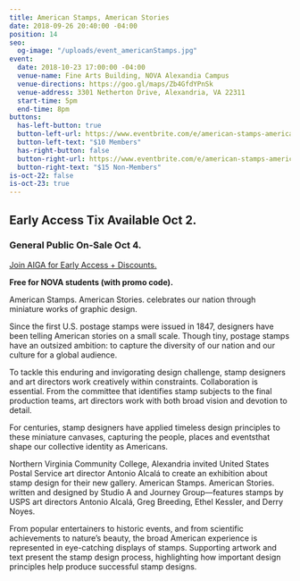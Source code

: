 ```yaml
---
title: American Stamps, American Stories
date: 2018-09-26 20:40:00 -04:00
position: 14
seo:
  og-image: "/uploads/event_americanStamps.jpg"
event:
  date: 2018-10-23 17:00:00 -04:00
  venue-name: Fine Arts Building, NOVA Alexandia Campus
  venue-directions: https://goo.gl/maps/Zb4GfdYPnSk
  venue-address: 3301 Netherton Drive, Alexandria, VA 22311
  start-time: 5pm
  end-time: 8pm
buttons:
  has-left-button: true
  button-left-url: https://www.eventbrite.com/e/american-stamps-american-stories-tickets-50828278750
  button-left-text: "$10 Members"
  has-right-button: false
  button-right-url: https://www.eventbrite.com/e/american-stamps-american-stories-tickets-50828278750
  button-right-text: "$15 Non-Members"
is-oct-22: false
is-oct-23: true
---
```


## Early Access Tix Available Oct 2. 
### General Public On-Sale Oct 4.
[Join AIGA for Early Access + Discounts.](http://dc.aiga.org/membership/membership-rates/)

**Free for NOVA students (with promo code).**

American Stamps. American Stories.
celebrates our nation through miniature works of graphic design.

Since the first U.S. postage stamps were issued in 1847, designers have been telling American stories on a small scale. Though tiny, postage stamps have an outsized ambition: to capture the diversity of our nation and our culture for a global audience.

To tackle this enduring and invigorating design challenge, stamp designers and art directors work creatively within constraints. Collaboration is essential. From the committee that identifies stamp subjects to the final production teams, art directors work with both broad vision and devotion to detail.

For centuries, stamp designers have applied timeless design principles to these miniature canvases, capturing the people, places and eventsthat shape our collective identity as Americans.

Northern Virginia Community College, Alexandria invited United States Postal Service art director Antonio Alcalá
to create an exhibition about stamp design for their new gallery. American Stamps. American Stories. written and designed by Studio A and Journey Group—features stamps by USPS art directors Antonio Alcalá, Greg Breeding, Ethel Kessler, and Derry Noyes.

From popular entertainers to historic events, and from scientific achievements to nature’s beauty, the broad American experience is represented in eye-catching displays of stamps. Supporting artwork and text present the stamp design process, highlighting how important design principles help produce successful stamp designs.
